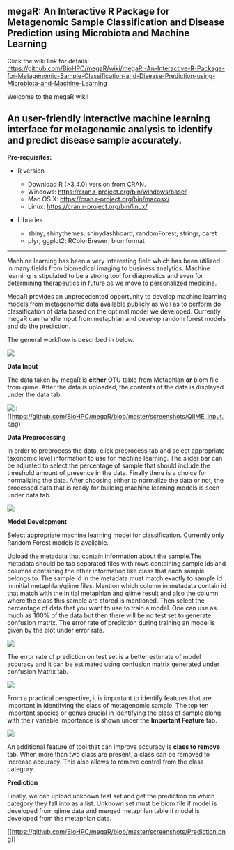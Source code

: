 megaR: An Interactive R Package for Metagenomic Sample Classification and Disease Prediction using Microbiota and Machine Learning
-----------------------------------------------------------------------

Click the wiki link for details:
<https://github.com/BioHPC/megaR/wiki/megaR:-An-Interactive-R-Package-for-Metagenomic-Sample-Classification-and-Disease-Prediction-using-Microbiota-and-Machine-Learning>

Welcome to the megaR wiki!

An user-friendly interactive machine learning interface for metagenomic analysis to identify and predict disease sample accurately.
----
**Pre-requisites:**

* R version
    * Download R (>3.4.0) version from CRAN.
    * Windows: https://cran.r-project.org/bin/windows/base/
    * Mac OS X: https://cran.r-project.org/bin/macosx/
    * Linux: https://cran.r-project.org/bin/linux/

* Libraries
    * shiny; shinythemes; shinydashboard; randomForest; stringr; caret
    * plyr; ggplot2; RColorBrewer; biomformat
----
Machine learning has been a very interesting field which has been utilized in many fields from biomedical imaging to business analytics. Machine learning is stipulated to be a strong tool for diagnostics and even for determining therapeutics in future as we move to personalized medicine. 

MegaR provides an unprecedented opportunity to develop  machine learning models from metagenomic data available publicly as well as to perform do classification of data based on the optimal model we developed. Currently megaR can handle input from metaphlan and develop random forest models and do the prediction. 

The general workflow is described in below.


![](https://github.com/BioHPC/megaR/blob/master/screenshots/Interface.png)

**Data Input**

The data taken by megaR is **either** OTU table from Metaphlan **or** biom file from qiime.
After the data is uploaded, the contents of the data is displayed under the data tab.

![](https://github.com/BioHPC/megaR/blob/master/screenshots/data_upload.png)
![]https://github.com/BioHPC/megaR/blob/master/screenshots/QIIME_input.png)

**Data Preprocessing**

In order to preprocess the data, click preprocess tab and select appropriate taxonomic level information to use for machine learning. The slider bar can be adjusted to select the percentage of sample that should include the threshold amount of presence in the data. Finally there is a choice for normalizing the data. After choosing either to normalize the data or not, the processed data that is ready for building machine learning models is seen under data tab.

![](https://github.com/BioHPC/megaR/blob/master/screenshots/Preprocess.png)

**Model Development**

Select appropriate machine learning model for classification. Currently only Random Forest models is available. 

Upload the metadata that contain information about the sample.The metadata should be tab separated files with rows containing sample ids and columns containing the other information like class that each sample belongs to. The sample id in the metadata must match exactly to sample id in initial metaphlan/qiime files. Mention which column in metadata contain id that match with the initial metaphlan and qiime result and also the column where the class this sample are stored is mentioned. Then select the percentage of data that you want to use to train a model. One can use as much as 100% of the data but then there will be no test set to generate confusion matrix. The error rate of prediction during training an model is given by the plot under error rate. 

![](https://github.com/BioHPC/megaR/blob/master/screenshots/model_building.png)

The error rate of prediction on test set is a better estimate of model accuracy and it can be estimated using confusion matrix generated under confusion Matrix tab.

![](https://github.com/BioHPC/megaR/blob/master/screenshots/confu_mat.png)

From a practical perspective, it is important to identify features that are important in identifying the class of metagenomic sample. The top ten important species or genus crucial in identifying the class of sample along with their variable importance is shown under the **Important Feature** tab.

![](https://github.com/BioHPC/megaR/blob/master/screenshots/Top10gen:spe.png)

An additional feature of tool that can improve accuracy is **class to remove**  tab. When more than two class are present, a class can be removed to increase accuracy. This also allows to remove control from the class category.

**Prediction**

Finally, we can upload unknown test set and get the prediction on which category they fall into as a list. Unknown set must be biom file if model is developed from qiime data and merged metaphlan table if model is developed from the metaphlan data.

[[https://github.com/BioHPC/megaR/blob/master/screenshots/Prediction.png]]
